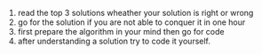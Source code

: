 1. read the top 3 solutions wheather your solution is right or wrong
2. go for the solution if you are not able to conquer it in one hour 
3. first prepare the algorithm in your mind then go for code
4. after understanding a solution try to code it yourself.